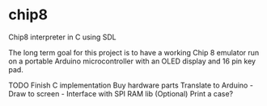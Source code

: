 # chip8
Chip8 interpreter in C using SDL 

The long term goal for this project is to have a working Chip 8 emulator run on a portable Arduino microcontroller with an OLED display and 16 pin key pad.

TODO
    Finish C implementation
    Buy hardware parts
    Translate to Arduino 
        - Draw to screen
        - Interface with SPI RAM lib
    (Optional) Print a case?